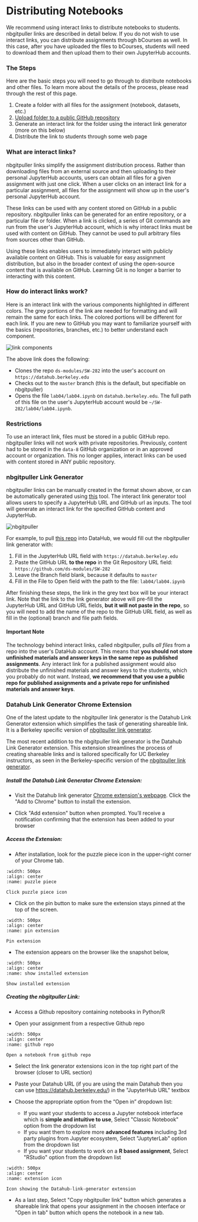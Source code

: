 # Distributing Notebooks

We recommend using interact links to distribute notebooks to students. nbgitpuller links are described in detail below. If you do not wish to use interact links, you can distribute assignments through bCourses as well. In this case, after you have uploaded the files to bCourses, students will need to download them and then upload them to their own JupyterHub accounts.

### The Steps

Here are the basic steps you will need to go through to distribute notebooks and other files. To learn more about the details of the process, please read through the rest of this page.

1. Create a folder with all files for the assignment \(notebook, datasets, etc.\)
2. [Upload folder to a public GitHub repository](/workflow/pushing-to-github.md)
3. Generate an interact link for the folder using the interact link generator (more on this below)
4. Distribute the link to students through some web page

### What are interact links?

nbgitpuller links simplify the assignment distribution process. Rather than downloading files from an external source and then uploading to their personal JupyterHub accounts, users can obtain all files for a given assignment with just one click. When a user clicks on an interact link for a particular assignment, all files for the assignment will show up in the user's personal JupyterHub account.

These links can be used with any content stored on GitHub in a public repository. nbgitpuller links can be generated for an entire repository, or a particular file or folder. When a link is clicked, a series of Git commands are run from the user's JupyterHub account, which is why interact links must be used with content on GitHub. They cannot be used to pull arbitrary files from sources other than GitHub.

Using these links enables users to immediately interact with publicly available content on GitHub. This is valuable for easy assignment distribution, but also in the broader context of using the open-source content that is available on GitHub. Learning Git is no longer a barrier to interacting with this content.

### How do interact links work?

Here is an interact link with the various components highlighted in different colors. The grey portions of the link are needed for formatting and will remain the same for each links. The colored portions will be different for each link. If you are new to GitHub you may want to familiarize yourself with the basics \(repositories, branches, etc.\) to better understand each component.

![link components](link-components.png)

The above link does the following:

* Clones the repo `ds-modules/SW-282` into the user's account on `https://datahub.berkeley.edu`
* Checks out to the `master` branch (this is the default, but specifiable on nbgitpuller)
* Opens the file `lab04/lab04.ipynb` on `datahub.berkeley.edu`. The full path of this file on the user's JupyterHub account would be `~/SW-282/lab04/lab04.ipynb`.

### Restrictions

To use an interact link, files must be stored in a public GitHub repo. nbgitpuller links will not work with private repositories. Previously, content had to be stored in the `data-8` GitHub organization or in an approved account or organization. This no longer applies, interact links can be used with content stored in ANY public repository.

### **nbgitpuller Link Generator**

nbgitpuller links can be manually created in the format shown above, or can be automatically generated using [this](https://jupyterhub.github.io/nbgitpuller/link?hub=https://datahub.berkeley.edu&repo=https://github.com/ds-modules/) tool. The interact link generator tool allows users to specify a JupyterHub URL and GitHub url as inputs. The tool will generate an interact link for the specified GitHub content and JupyterHub.

![nbgitpuller](nbgitpuller.png)

For example, to pull [this repo](https://github.com/ds-modules/SW-282/tree/master/lab04/lab04.ipynb) into DataHub, we would fill out the nbgitpuller link generator with:

1. Fill in the JupyterHub URL field with `https://datahub.berkeley.edu`
2. Paste the GitHub URL **to the repo** in the Git Repository URL field: `https://github.com/ds-modules/SW-282`
3. Leave the Branch field blank, because it defaults to `master`
4. Fill in the File to Open field with the path to the file: `lab04/lab04.ipynb`

After finishing these steps, the link in the grey text box will be your interact link. Note that the link to the link generator above will pre-fill the JupyterHub URL and GitHub URL fields, **but it will not paste in the repo**, so you will need to add the name of the repo to the GitHub URL field, as well as fill in the (optional) branch and file path fields.


<!--

For example, to pull [this](https://github.com/data-8/mcb-88-connector/tree/gh-pages/exercises/lab5) folder into a JupyterHub account on `datahub.berkeley.edu:`

* Select `datahub.berkeley.edu` as the desired hub
* Paste the GitHub url [https://github.com/data-8/mcb-88-connector/tree/gh-pages/exercises/lab5](https://github.com/data-8/mcb-88-connector/tree/gh-pages/exercises/lab5) into the generator
* Hit the convert button 

The output should be [https://datahub.berkeley.edu/user-redirect/interact?account=data-8&repo=mcb-88-connector&branch=gh-pages&path=exercises/lab5](https://datahub.berkeley.edu/user-redirect/interact?account=data-8&repo=mcb-88-connector&branch=gh-pages&path=exercises/lab5). This link will copy the desired folder into your JupyterHub account.

-->

#### **Important Note**

The technology behind interact links, called nbgitpuller, pulls _all files_ from a repo into the user's DataHub account. This means that **you should not store unfinished materials and answer keys in the same repo as published assignments**. Any interact link for a published assignment would also distribute the unfinished materials and answer keys to the students, which you probably do not want. Instead, **we recommend that you use a public repo for published assignments and a private repo for unfinished materials and answer keys**.

### Datahub Link Generator Chrome Extension

One of the latest update to the nbgitpuller link generator is the Datahub Link Generator extension which simplifies the task of generating shareable link. It is a Berkeley specific version of [nbgitpuller link generator](https://github.com/berkeley-dsep-infra/nbgitpuller-link-generator-webextension).

The most recent addition to the nbgitpuller link generator is the Datahub Link Generator extension. This extension streamlines the process of creating shareable links and is tailored specifically for UC Berkeley instructors, as seen in the Berkeley-specific version of the [nbgitpuller link generator](https://github.com/berkeley-dsep-infra/nbgitpuller-link-generator-webextension).

##### Install the Datahub Link Generator Chrome Extension:

- Visit the Datahub link generator [Chrome extension's webpage](https://chrome.google.com/webstore/detail/nbgitpuller-link-generato/hpdbdpklpmppnoibabdkkhnfhkkehgnc). Click the "Add to Chrome" button to install the extension.

- Click "Add extension" button when prompted. You’ll receive a notification confirming that the extension has been added to your browser

##### Access the Extension:


- After installation, look for the puzzle piece icon in the upper-right corner of your Chrome tab.

```{figure} ../images/link-generator.png
:width: 500px
:align: center
:name: puzzle piece

Click puzzle piece icon
``` 

- Click on the pin button to make sure the extension stays pinned at the top of the screen.

```{figure} ../images/pin-extension.png
:width: 500px
:align: center
:name: pin extension

Pin extension
``` 

- The extension appears on the browser like the snapshot below,

```{figure} ../images/installed-extension.png
:width: 500px
:align: center
:name: show installed extension

Show installed extension
``` 

##### Creating the nbgitpuller Link:

- Access a Github repository containing notebooks in Python/R

- Open your assignment from a respective Github repo

```{figure} ../images/github-notebook.png
:width: 500px
:align: center
:name: github repo

Open a notebook from github repo
``` 

- Select the link generator extensions icon in the top right part of the browser (closer to URL section)

- Paste your Datahub URL (if you are using the main Datahub then you can use https://datahub.berkeley.edu/) in the "JupyterHub URL" textbox
- Choose the appropriate option from the “Open in” dropdown list:
	- If you want your students to access a Jupyter notebook interface which is **simple and intuitive to use**, Select "Classic Notebook" option from the dropdown list
	- If you want them to explore more **advanced features** including 3rd party plugins from Jupyter ecosystem, Select "JuptyterLab" option from the dropdown list
	- If you want your students to work on a **R based assignment**, Select "RStudio" option from the dropdown list


```{figure} ../images/extension.png
:width: 500px
:align: center
:name: extension icon

Icon showing the Datahub-link-generator extension
```

- As a last step, Select "Copy nbgitpuller link" button which generates a shareable link that opens your assignment in the choosen interface or "Open in tab" button which opens the notebook in a new tab. 